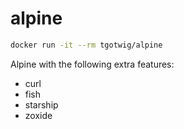 # alpine

```sh
docker run -it --rm tgotwig/alpine
```

Alpine with the following extra features:

- curl
- fish
- starship
- zoxide
